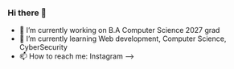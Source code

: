 ### Hi there 👋


- 🔭 I’m currently working on B.A Computer Science 2027 grad
- 🌱 I’m currently learning Web development, Computer Science, CyberSecurity
- 📫 How to reach me: Instagram
-->
